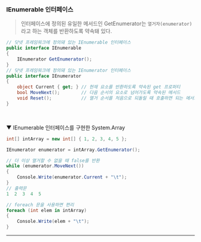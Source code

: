 ### IEnumerable 인터페이스
> 인터페이스에 정의된 유일한 메서드인 GetEnumerator는 `열거자(enumerator)`라고 하는 객체를 반환하도록 약속돼 있다.
```csharp
// 닷넷 프레임워크에 정의돼 있는 IEnumerable 인터페이스
public interface IEnumerable
{
    IEnumerator GetEnumerator();
}
// 닷넷 프레임워크에 정의돼 있는 IEnumerator 인터페이스
public interface IEnumerator
{
    object Current { get; } // 현재 요소를 반환하도록 약속된 get 프로퍼티
    bool MoveNext();        // 다음 순서의 요소로 넘어가도록 약속된 메서드
    void Reset();           // 열거 순서를 처음으로 되돌릴 때 호출하면 되는 메서드
}
```
<br>

▼ IEnumerable 인터페이스를 구현한 System.Array
```csharp
int[] intArray = new int[] { 1, 2, 3, 4, 5 };

IEnumerator enumerator = intArray.GetEnumerator();

// 더 이상 열거할 수 없을 때 false를 반환
while (enumerator.MoveNext())
{
    Console.Write(enumerator.Current + "\t");
}
// 출력문
1  2  3  4  5

// foreach 문을 사용하면 편리
foreach (int elem in intArray)
{
    Console.Write(elem + "\t");
}
```





****
<br>
